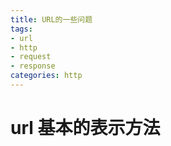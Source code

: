 ```yaml
---
title: URL的一些问题
tags:
- url
- http
- request
- response
categories: http
---
```

# url 基本的表示方法
